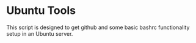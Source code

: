 # Ubuntu Tools

This script is designed to get github and some basic bashrc functionality setup in an Ubuntu server. 
